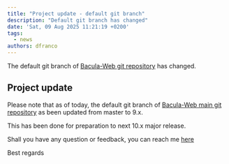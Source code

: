 ```yaml
---
title: "Project update - default git branch"
description: "Default git branch has changed"
date: 'Sat, 09 Aug 2025 11:21:19 +0200'
tags:
  - news
authors: dfranco
---
```


The default git branch of [Bacula-Web git repository](https://github.com/bacula-web/bacula-web) has changed.

<!--truncate-->

## Project update

Please note that as of today, the default git branch of [Bacula-Web main git repository](https://github.com/bacula-web/bacula-web) 
as been updated from master to 9.x.

This has been done for preparation to next 10.x major release.

Shall you have any question or feedback, you can reach me [here](https://github.com/bacula-web/bacula-web/discussions)

Best regards